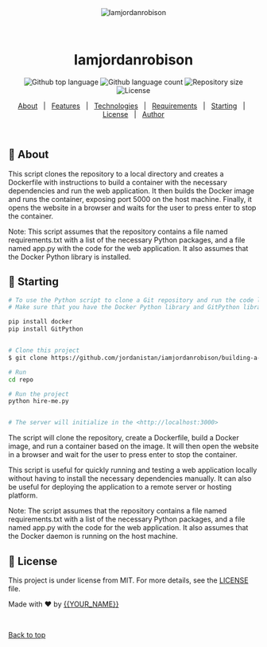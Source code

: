 <div align="center" id="top"> 
  <img src="./.github/app.gif" alt="Iamjordanrobison" />

  &#xa0;

  <!-- <a href="https://iamjordanrobison.netlify.app">Demo</a> -->
</div>

<h1 align="center">Iamjordanrobison</h1>

<p align="center">
  <img alt="Github top language" src="https://img.shields.io/github/languages/top/jordanistan/iamjordanrobison?color=56BEB8">

  <img alt="Github language count" src="https://img.shields.io/github/languages/count/jordanistan/iamjordanrobison?color=56BEB8">

  <img alt="Repository size" src="https://img.shields.io/github/repo-size/jordanistan/iamjordanrobison?color=56BEB8">

  <img alt="License" src="https://img.shields.io/github/license/jordanistan/iamjordanrobison?color=56BEB8">

  <!-- <img alt="Github issues" src="https://img.shields.io/github/issues/jordanistan/iamjordanrobison?color=56BEB8" /> -->

  <!-- <img alt="Github forks" src="https://img.shields.io/github/forks/jordanistan/iamjordanrobison?color=56BEB8" /> -->

  <!-- <img alt="Github stars" src="https://img.shields.io/github/stars/jordanistan/iamjordanrobison?color=56BEB8" /> -->
</p>

<!-- Status -->

<!-- <h4 align="center"> 
	🚧  Iamjordanrobison 🚀 Under construction...  🚧
</h4> 

<hr> -->

<p align="center">
  <a href="#dart-about">About</a> &#xa0; | &#xa0; 
  <a href="#sparkles-features">Features</a> &#xa0; | &#xa0;
  <a href="#rocket-technologies">Technologies</a> &#xa0; | &#xa0;
  <a href="#white_check_mark-requirements">Requirements</a> &#xa0; | &#xa0;
  <a href="#checkered_flag-starting">Starting</a> &#xa0; | &#xa0;
  <a href="#memo-license">License</a> &#xa0; | &#xa0;
  <a href="https://github.com/jordanistan" target="_blank">Author</a>
</p>

<br>

## :dart: About ##

This script clones the repository to a local directory and creates a Dockerfile with instructions to build a container with the necessary dependencies and run the web application. It then builds the Docker image and runs the container, exposing port 5000 on the host machine. Finally, it opens the website in a browser and waits for the user to press enter to stop the container.

Note: This script assumes that the repository contains a file named requirements.txt with a list of the necessary Python packages, and a file named app.py with the code for the web application. It also assumes that the Docker Python library is installed.

## :checkered_flag: Starting ##


```bash
# To use the Python script to clone a Git repository and run the code locally in a browser:
# Make sure that you have the Docker Python library and GitPython library installed. You can install these libraries using pip:

pip install docker
pip install GitPython


# Clone this project
$ git clone https://github.com/jordanistan/iamjordanrobison/building-a-simple-server/python

# Run
cd repo

# Run the project
python hire-me.py


# The server will initialize in the <http://localhost:3000>
```
The script will clone the repository, create a Dockerfile, build a Docker image, and run a container based on the image. It will then open the website in a browser and wait for the user to press enter to stop the container.

This script is useful for quickly running and testing a web application locally without having to install the necessary dependencies manually. It can also be useful for deploying the application to a remote server or hosting platform.

Note: The script assumes that the repository contains a file named requirements.txt with a list of the necessary Python packages, and a file named app.py with the code for the web application. It also assumes that the Docker daemon is running on the host machine.

## :memo: License ##

This project is under license from MIT. For more details, see the [LICENSE](LICENSE.md) file.


Made with :heart: by <a href="https://github.com/jordanistan" target="_blank">{{YOUR_NAME}}</a>

&#xa0;

<a href="#top">Back to top</a>
